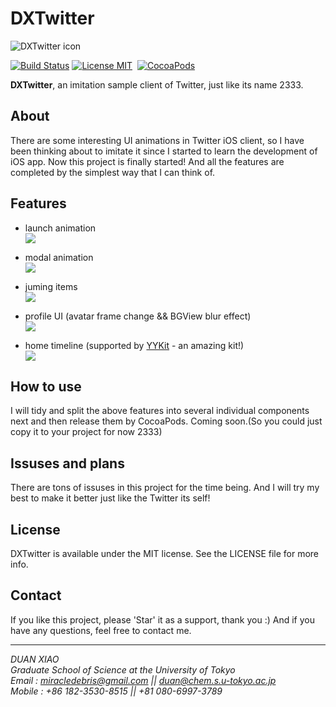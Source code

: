 DXTwitter
=

![DXTwitter icon](https://upload.wikimedia.org/wikipedia/de/thumb/9/9f/Twitter_bird_logo_2012.svg/154px-Twitter_bird_logo_2012.svg.png)

[![Build Status](https://travis-ci.org/ibireme/YYKit.svg?branch=master)](https://travis-ci.org/ibireme/YYKit)
[![License MIT](https://img.shields.io/badge/license-MIT-green.svg?style=flat)](https://raw.githubusercontent.com/ibireme/YYKit/master/LICENSE)&nbsp;
[![CocoaPods](https://img.shields.io/cocoapods/p/RAMAnimatedTabBarController.svg)](http://cocoapods.org/pods/RAMAnimatedTabBarController)

**DXTwitter**, an imitation sample client of Twitter, just like its name 2333. 

About
-
There are some interesting UI animations in Twitter iOS client, so I have been thinking about to imitate it since I started to learn the development of iOS app. Now this project is finally started! And all the features are completed by the simplest way that I can think of.

Features
-
  
* launch animation  
![](http://i.giphy.com/3o7btRuUe4hEayabIs.gif)

* modal animation  
![](http://i.giphy.com/3o7bu0WjTTFOp1Ony8.gif)

* juming items  
![](http://i.giphy.com/l0IxZQyAszAZKf4Qg.gif)

* profile UI (avatar frame change && BGView blur effect)  
![](http://i.giphy.com/l0Iy8JfgxyERjNScU.gif)

* home timeline (supported by [YYKit](https://github.com/ibireme/YYKit "YYKit") - an amazing kit!)  
![](http://i.giphy.com/3og0IvZeuUyyJqQyLS.gif)

How to use
-
I will tidy and split the above features into several individual components next and then release them by CocoaPods. Coming soon.(So you could just copy it to your project for now 2333)

Issuses and plans
-
There are tons of issuses in this project for the time being. And I will try my best to make it better just like the Twitter its self! 

License
-
DXTwitter is available under the MIT license. See the LICENSE file for more info.

Contact
-
If you like this project, please 'Star' it as a support, thank you :) And if you have any questions, feel free to contact me.  

---
*DUAN XIAO*  
*Graduate School of Science at the University of Tokyo*  
*Email : <miracledebris@gmail.com> || <duan@chem.s.u-tokyo.ac.jp>*  
*Mobile : +86 182-3530-8515 || +81 080-6997-3789*

